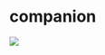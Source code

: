 # companion

[![](https://jitpack.io/v/prime-zs/companion.svg)](https://jitpack.io/#prime-zs/companion)
